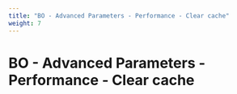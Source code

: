 ```yaml
---
title: "BO - Advanced Parameters - Performance - Clear cache"
weight: 7
---
```


# BO - Advanced Parameters - Performance - Clear cache
